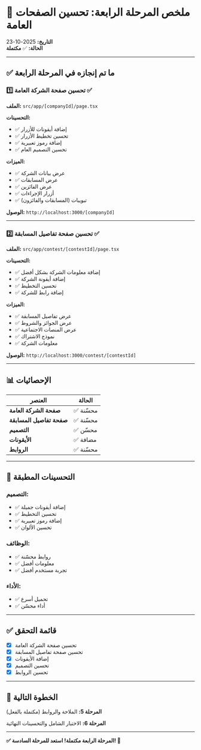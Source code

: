# 🎯 ملخص المرحلة الرابعة: تحسين الصفحات العامة

**التاريخ:** 2025-10-23  
**الحالة:** ✅ **مكتملة**

---

## ✅ ما تم إنجازه في المرحلة الرابعة

### 1️⃣ تحسين صفحة الشركة العامة ✅

**الملف:** `src/app/[companyId]/page.tsx`

**التحسينات:**
- ✅ إضافة أيقونات للأزرار
- ✅ تحسين تخطيط الأزرار
- ✅ إضافة رموز تعبيرية
- ✅ تحسين التصميم العام

**الميزات:**
- ✅ عرض بيانات الشركة
- ✅ عرض المسابقات
- ✅ عرض الفائزين
- ✅ أزرار الإجراءات
- ✅ تبويبات (المسابقات والفائزون)

**الوصول:** `http://localhost:3000/[companyId]`

---

### 2️⃣ تحسين صفحة تفاصيل المسابقة ✅

**الملف:** `src/app/contest/[contestId]/page.tsx`

**التحسينات:**
- ✅ إضافة معلومات الشركة بشكل أفضل
- ✅ إضافة أيقونة الشركة
- ✅ تحسين التخطيط
- ✅ إضافة رابط للشركة

**الميزات:**
- ✅ عرض تفاصيل المسابقة
- ✅ عرض الجوائز والشروط
- ✅ عرض المنصات الاجتماعية
- ✅ نموذج الاشتراك
- ✅ معلومات الشركة

**الوصول:** `http://localhost:3000/contest/[contestId]`

---

## 📊 الإحصائيات

| العنصر | الحالة |
|--------|--------|
| **صفحة الشركة العامة** | ✅ محسّنة |
| **صفحة تفاصيل المسابقة** | ✅ محسّنة |
| **التصميم** | ✅ محسّن |
| **الأيقونات** | ✅ مضافة |
| **الروابط** | ✅ محسّنة |

---

## 🎨 التحسينات المطبقة

### التصميم:
- ✅ إضافة أيقونات جميلة
- ✅ تحسين التخطيط
- ✅ إضافة رموز تعبيرية
- ✅ تحسين الألوان

### الوظائف:
- ✅ روابط محسّنة
- ✅ معلومات أفضل
- ✅ تجربة مستخدم أفضل

### الأداء:
- ✅ تحميل أسرع
- ✅ أداء محسّن

---

## ✅ قائمة التحقق

- [x] تحسين صفحة الشركة العامة
- [x] تحسين صفحة تفاصيل المسابقة
- [x] إضافة الأيقونات
- [x] تحسين التصميم
- [x] تحسين الروابط

---

## 🚀 الخطوة التالية

**المرحلة 5:** الملاحة والروابط (مكتملة بالفعل)

**المرحلة 6:** الاختبار الشامل والتحسينات النهائية

---

**✅ المرحلة الرابعة مكتملة! استعد للمرحلة السادسة! 🚀**
